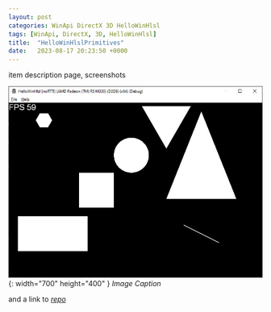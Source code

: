 ```yaml
---
layout: post
categories: WinApi DirectX 3D HelloWinHlsl
tags: [WinApi, DirectX, 3D, HelloWinHlsl]
title:  "HelloWinHlslPrimitives"
date:   2023-08-17 20:23:50 +0000
---
```


item description page,
screenshots
<!--
![screenshot](/assets/HelloWinHlslPrimitives.jpg){: width="500" height="600" .left }
-->
<!--
-->
<!--
![screenshot](/assets/HelloWinHlslPrimitives.jpg){: .left }
-->
![screenshot](/assets/HelloWinHlslPrimitives.jpg){: width="700" height="400" }
_Image Caption_

and a link to [*repo*](https://github.com/Alex0vSky/HelloWinHlslPrimitives/)
